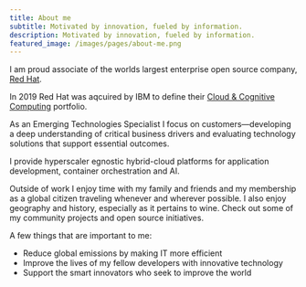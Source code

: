 ```yaml
---
title: About me
subtitle: Motivated by innovation, fueled by information. 
description: Motivated by innovation, fueled by information.
featured_image: /images/pages/about-me.png
---
```


I am proud associate of the worlds largest enterprise open source company, [Red Hat](https://www.redhat.com). 

In 2019 Red Hat was aqcuired by IBM to define their [Cloud & Cognitive Computing](https://www.ibm.com/cloud/redhat) portfolio.

As an Emerging Technologies Specialist I focus on customers—developing a deep understanding of critical business drivers and evaluating technology solutions that support essential outcomes.

I provide hyperscaler egnostic hybrid-cloud platforms for application development, container orchestration and AI. 

Outside of work I enjoy time with my family and friends and my membership as a global citizen traveling whenever and wherever possible. I also enjoy geography and history, especially as it pertains to wine. Check out some of my community projects and open source initiatives.

A few things that are important to me:

* Reduce global emissions by making IT more efficient
* Improve the lives of my fellow developers with innovative technology
* Support the smart innovators who seek to improve the world